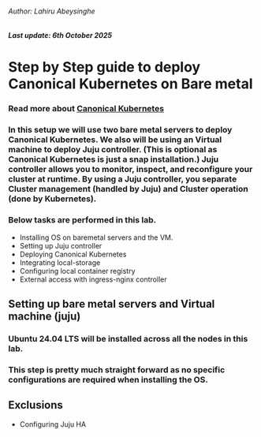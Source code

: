 ###### Author: Lahiru Abeysinghe
##### Last update: 6th October 2025
# Step by Step guide to deploy Canonical Kubernetes on Bare metal


### Read more about [Canonical Kubernetes](https://documentation.ubuntu.com/canonical-kubernetes/release-1.32/)

### In this setup we will use two bare metal servers to deploy Canonical Kubernetes. We also will be using an Virtual machine to deploy Juju controller. (This is optional as Canonical Kubernetes is just a snap installation.) Juju controller allows you to monitor, inspect, and reconfigure your cluster at runtime. By using a Juju controller, you separate Cluster management (handled by Juju) and Cluster operation (done by Kubernetes).

### Below tasks are performed in this lab.

+ Installing OS on baremetal servers and the VM. 
+ Setting up Juju controller
+ Deploying Canonical Kubernetes
+ Integrating local-storage
+ Configuring local container registry
+ External access with ingress-nginx controller

## Setting up bare metal servers and Virtual machine (juju)
### Ubuntu 24.04 LTS will be installed across all the nodes in this lab. 

### This step is pretty much straight forward as no specific configurations are required when installing the OS. 

## Exclusions
+ Configuring Juju HA
